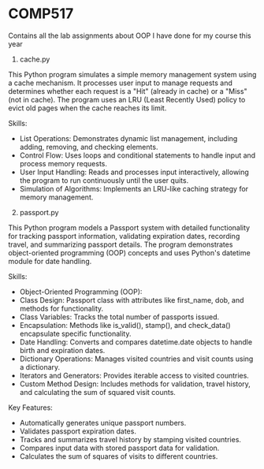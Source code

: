 # COMP517
Contains all the lab assignments about OOP I have done for my course this year

1. cache.py

This Python program simulates a simple memory management system using a cache mechanism. It processes user input to manage requests and determines whether each request is a "Hit" (already in cache) or a "Miss" (not in cache). The program uses an LRU (Least Recently Used) policy to evict old pages when the cache reaches its limit.

Skills:
- List Operations: Demonstrates dynamic list management, including adding, removing, and checking elements.
- Control Flow: Uses loops and conditional statements to handle input and process memory requests.
- User Input Handling: Reads and processes input interactively, allowing the program to run continuously until the user quits.
- Simulation of Algorithms: Implements an LRU-like caching strategy for memory management.

2. passport.py

This Python program models a Passport system with detailed functionality for tracking passport information, validating expiration dates, recording travel, and summarizing passport details. The program demonstrates object-oriented programming (OOP) concepts and uses Python's datetime module for date handling.

Skills:
- Object-Oriented Programming (OOP):
- Class Design: Passport class with attributes like first_name, dob, and methods for functionality.
- Class Variables: Tracks the total number of passports issued.
- Encapsulation: Methods like is_valid(), stamp(), and check_data() encapsulate specific functionality.
- Date Handling: Converts and compares datetime.date objects to handle birth and expiration dates.
- Dictionary Operations: Manages visited countries and visit counts using a dictionary.
- Iterators and Generators: Provides iterable access to visited countries.
- Custom Method Design: Includes methods for validation, travel history, and calculating the sum of squared visit counts.

Key Features:
- Automatically generates unique passport numbers.
- Validates passport expiration dates.
- Tracks and summarizes travel history by stamping visited countries.
- Compares input data with stored passport data for validation.
- Calculates the sum of squares of visits to different countries.
